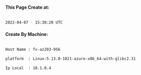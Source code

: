 
   
#### This Page Create at:

```bash

2022-04-07 - 15:38:20 UTC

```

#### Create By Machine:

```bash

Host Name : fv-az203-956

platform  : Linux-5.13.0-1021-azure-x86_64-with-glibc2.31

Ip Local  : 10.1.0.4

```

